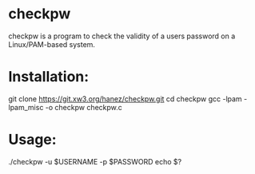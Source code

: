 # checkpw

checkpw is a program to check the validity of a users password on a Linux/PAM-based system.

# Installation:

  git clone https://git.xw3.org/hanez/checkpw.git
  cd checkpw
  gcc -lpam -lpam_misc -o checkpw checkpw.c

# Usage:

  ./checkpw -u $USERNAME -p $PASSWORD
  echo $?

